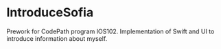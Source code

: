 # IntroduceSofia
Prework for CodePath program IOS102. Implementation of Swift and UI to introduce information about myself.
